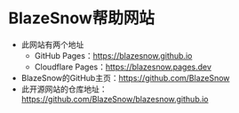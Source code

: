 # BlazeSnow帮助网站

- 此网站有两个地址
	- GitHub Pages：<https://blazesnow.github.io>
	- Cloudflare Pages：<https://blazesnow.pages.dev>
- BlazeSnow的GitHub主页：<https://github.com/BlazeSnow>
- 此开源网站的仓库地址：<https://github.com/BlazeSnow/blazesnow.github.io>